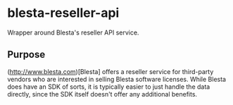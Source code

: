 blesta-reseller-api
===================

Wrapper around Blesta's reseller API service.

## Purpose

(http://www.blesta.com)[Blesta] offers a reseller service for third-party vendors who are interested in selling Blesta software licenses.  While Blesta does have an SDK of sorts, it is typically easier to just handle the data directly, since the SDK itself doesn't offer any additional benefits.
